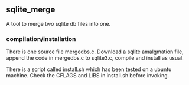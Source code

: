 ## sqlite_merge
A tool to merge two sqlite db files into one.

### compilation/installation
There is one source file mergedbs.c. Download a sqlite amalgmation
file, append the code in mergedbs.c to sqlite3.c, compile and install
as usual.

There is a script called install.sh which has been tested on a ubuntu 
machine. Check the CFLAGS and LIBS in install.sh before invoking.
